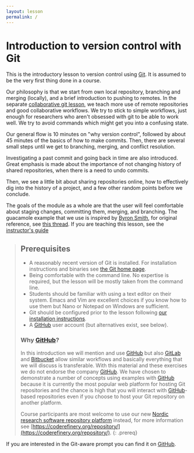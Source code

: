 ```yaml
---
layout: lesson
permalink: /
---
```


# Introduction to version control with Git

This is the introductory lesson to version control using
[Git](https://git-scm.com/). It is assumed to be the very first thing done in a
course.

Our philosophy is that we start from own local repository, branching and
merging (locally), and a brief introduction to pushing to remotes.  In the
separate [collaborative git lesson](https://coderefinery.org/lessons/), we
teach more use of remote repositories and good collaborative workflows.  We
try to stick to simple workflows, just enough for researchers who aren't
obsessed with git to be able to work well.  We try to avoid commands which
might get you into a confusing state.

Our general flow is 10 minutes on "why version control", followed by
about 45 minutes of the basics of how to make commits.  Then, there are
several small steps until we get to branching, merging, and conflict
resolution.

Investigating a past commit and going back in time are also introduced.
Great emphasis is made about the importance of not changing history of
shared repositories, when there is a need to undo commits.

Then, we see a little bit about sharing repositories online, how to
effectively dig into the history of a project,
and a few other random points before we conclude.

The goals of the module as a whole are that the user will feel comfortable
about staging changes, committing them, merging, and branching. The guacamole
example that we use is inspired by [Byron Smith](http://blog.byronjsmith.com),
for original reference, see [this
thread](https://carpentries.topicbox.com/groups/discuss/Tfe5ac909d5fb476b).
If you are teaching this lesson, see the [instructor's guide](guide)


> ## Prerequisites
>
> - A reasonably recent version of Git is installed. For installation
>   instructions and binaries see [the Git home page](https://git-scm.com/).
> - Being comfortable with the command line. No expertise is required, but the
>   lesson will be mostly taken from the command line.
> - Students should be familiar with using a text editor on their system. Emacs
>   and Vim are excellent choices if you know how to use them but Nano or Notepad
>   on Windows are sufficient.
> - Git should be configured prior to the lesson following
>   [our installation instructions](https://coderefinery.github.io/installation/).
> - A [GitHub](https://github.com) user account (but alternatives exist, see below).
>
>
> ### Why [GitHub](https://github.com)?
>
> In this introduction we will mention and use [GitHub](https://github.com) but also
> [GitLab](https://gitlab.com) and [Bitbucket](https://bitbucket.org) allow
> similar workflows and basically everything that we will discuss is transferable. With
> this material and these exercises we do not endorse the company
> [GitHub](https://github.com). We have chosen to demonstrate a number of
> concepts using examples with [GitHub](https://github.com) because it is
> currently the most popular web platform for hosting Git repositories and the chance is high
> that you will interact with [GitHub](https://github.com)-based repositories even if you
> choose to host your Git repository on another platform.
>
> Course participants are most welcome to use our new
> [Nordic research software repository platform](https://source.coderefinery.org) instead,
> for more information see
> [https://coderefinery.org/repository/](https://coderefinery.org/repository/).
{: .prereq}

If you are interested in the Git-aware prompt you can find it on
[GitHub](https://github.com/jimeh/git-aware-prompt).
